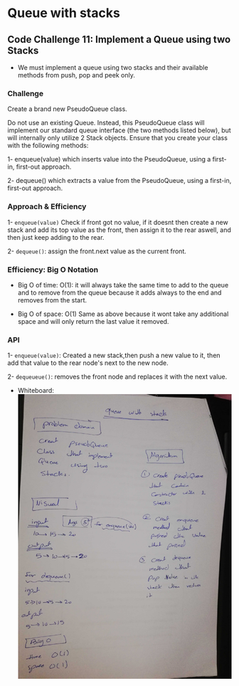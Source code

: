 # Queue with stacks

## Code Challenge 11: Implement a Queue using two Stacks

* We must implement a queue using two stacks and their available methods from push, pop and peek only.

### Challenge

Create a brand new PseudoQueue class.

Do not use an existing Queue. Instead, this PseudoQueue class will implement our standard queue interface (the two methods listed below), but will internally only utilize 2 Stack objects. Ensure that you create your class with the following methods:

1- enqueue(value) which inserts value into the PseudoQueue, using a first-in, first-out approach.

2- dequeue() which extracts a value from the PseudoQueue, using a first-in, first-out approach.

### Approach & Efficiency

1- `enqueue(value)` Check if front got no value, if it doesnt then create a new stack and add its top value as the front, then assign it to the rear aswell, and then just keep adding to the rear.

2- `dequeue()`: assign the front.next value as the current front.

### Efficiency: Big O Notation

* Big O of time: O(1): it will always take the same time to add to the queue and to remove from the queue because it adds always to the end and removes from the start.

* Big O of space: O(1) Same as above because it wont take any additional space and will only return the last value it removed.

### API

1- `enqueue(value)`: Created a new stack,then push a new value to it, then add that value to the  rear node's next to the new node.

2- `dequeueue()`: removes the front node and replaces it with the next value.

* Whiteboard:
![queue with stack](../../../assets/queueWithStacks-ch11.jpg)
